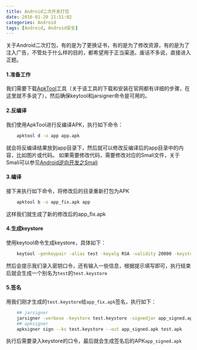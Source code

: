 ```yaml
---
title: Android二次开发打包
date: 2016-01-20 21:51:02
categories: Android
tags: [Android, Android安全]
---
```

关于Android二次打包，有的是为了更换证书，有的是为了修改资源，有的是为了注入广告，不管处于什么样的目的，都希望用于正当渠道。废话不多说，直接进入正题。

<!--more-->

#### 1.准备工作
我们需要下载[ApkTool]工具（关于该工具的下载和安装在官网都有详细的步骤，在这里就不多说了），然后确保keytool和jarsigner命令是可用的。

#### 2.反编译
我们使用ApkTool进行反编译APK，执行如下命令：
```bash
    apktool d -o app app.apk
```
就会将反编译结果放到app目录下，然后就可以修改反编译后的app目录中的内容，比如图片或代码。
如果需要修改代码，需要修改对应的Smali文件，关于Smali可以参见[Android逆向开发之Smali]

#### 3.编译
接下来执行如下命令，将修改后的目录重新打包为APK
```bash
    apktool b -o app_fix.apk app
```
这样我们就生成了新的修改后的app_fix.apk

#### 4.生成keystore
使用keytool命令生成keystore，具体如下：
```bash
    keytool -genkeypair -alias test -keyalg RSA -validity 20000 -keystore test.keystore
```
然后会提示我们录入密钥口令，还有输入一些信息，根据提示填写即可，执行结束后就会生成一个别名为`test`的`test.keystore`

#### 5.签名
用我们刚才生成的`test.keystore`给`app_fix.apk`签名，执行如下：
```bash
    ## jarsigner
    jarsigner -verbose -keystore test.keystore -signedjar app_signed.apk app_fix.apk test
    ## apksigner
    apksigner sign --ks test.keystore --out app_signed.apk test.apk 
```
执行后需要录入keystore的口令，最后就会生成签名后的APK`app_signed.apk`

[Android逆向开发之Smali]: http://wangchao.im/2016/08/04/android-smali-develop/
[ApkTool]: https://github.com/iBotPeaches/Apktool

